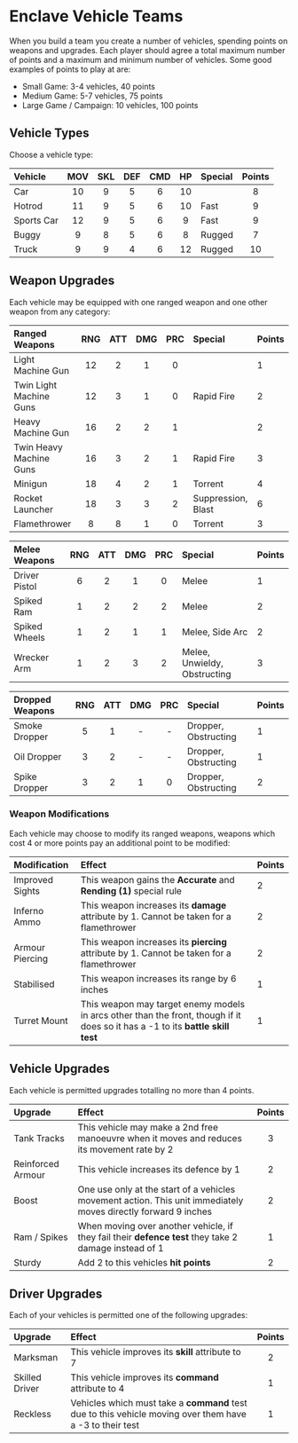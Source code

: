 # Enclave Vehicle Teams

When you build a team you create a number of vehicles, spending points on weapons and upgrades. Each player should agree a total maximum number of points and a maximum and minimum number of vehicles. Some good examples of points to play at are:

- Small Game: 3-4 vehicles, 40 points
- Medium Game: 5-7 vehicles, 75 points
- Large Game / Campaign: 10 vehicles, 100 points

## Vehicle Types

Choose a vehicle type:

| Vehicle    | MOV | SKL | DEF | CMD | HP  | Special  | Points |
| :--------- | :-: | :-: | :-: | :-: | :-: | :------- | :----: |
| Car        | 10  |  9  |  5  |  6  | 10  |          | 8      |
| Hotrod     | 11  |  9  |  5  |  6  | 10  | Fast     | 9      |
| Sports Car | 12  |  9  |  5  |  6  |  9  | Fast     | 9      |
| Buggy      | 9   |  8  |  5  |  6  |  8  | Rugged   | 7      |
| Truck      | 9   |  9  |  4  |  6  | 12  | Rugged   | 10     |

## Weapon Upgrades

Each vehicle may be equipped with one ranged weapon and one other weapon from any category:

| Ranged Weapons          | RNG | ATT | DMG | PRC | Special            | Points |
| :---------------------- | :-: | :-: | :-: | :-: | :----------------- | :----- |
| Light Machine Gun       | 12  | 2   | 1   | 0   |                    | 1      |
| Twin Light Machine Guns | 12  | 3   | 1   | 0   | Rapid Fire         | 2      |
| Heavy Machine Gun       | 16  | 2   | 2   | 1   |                    | 2      |
| Twin Heavy Machine Guns | 16  | 3   | 2   | 1   | Rapid Fire         | 3      |
| Minigun                 | 18  | 4   | 2   | 1   | Torrent            | 4      |
| Rocket Launcher         | 18  | 3   | 3   | 2   | Suppression, Blast | 6      |
| Flamethrower            | 8   | 8   | 1   | 0   | Torrent            | 3      |

| Melee Weapons | RNG | ATT | DMG | PRC | Special                      | Points |
| :------------ | :-: | :-: | :-: | :-: | :--------------------------- | :----- |
| Driver Pistol |  6  |  2  |  1  |  0  | Melee                        | 1      |
| Spiked Ram    |  1  |  2  |  2  |  2  | Melee                        | 2      |
| Spiked Wheels |  1  |  2  |  1  |  1  | Melee, Side Arc              | 2      |
| Wrecker Arm   |  1  |  2  |  3  |  2  | Melee, Unwieldy, Obstructing | 3      |

| Dropped Weapons | RNG | ATT | DMG | PRC | Special              | Points |
| :-------------- | :-: | :-: | :-: | :-: | :------------------- | :----- |
| Smoke Dropper   |  5  |  1  |  -  |  -  | Dropper, Obstructing | 1      |
| Oil Dropper     |  3  |  2  |  -  |  -  | Dropper, Obstructing | 1      |
| Spike Dropper   |  3  |  2  |  1  |  0  | Dropper, Obstructing | 2      |

### Weapon Modifications

Each vehicle may choose to modify its ranged weapons, weapons which cost 4 or more points pay an additional point to be modified:

| Modification    | Effect | Points |
| :-------------- | :----- | :----- |
| Improved Sights | This weapon gains the **Accurate** and **Rending (1)** special rule | 2 |
| Inferno Ammo    | This weapon increases its **damage** attribute by 1. Cannot be taken for a flamethrower | 2 |
| Armour Piercing | This weapon increases its **piercing** attribute by 1. Cannot be taken for a flamethrower | 2 |
| Stabilised      | This weapon increases its range by 6 inches | 1 |
| Turret Mount    | This weapon may target enemy models in arcs other than the front, though if it does so it has a -1 to its **battle skill test** | 1 |

## Vehicle Upgrades

Each vehicle is permitted upgrades totalling no more than 4 points.

| Upgrade           | Effect | Points |
| :---------------- | :----- | :----: |
| Tank Tracks       | This vehicle may make a 2nd free manoeuvre when it moves and reduces its movement rate by 2 | 3 |
| Reinforced Armour | This vehicle increases its defence by 1 | 2 |
| Boost             | One use only at the start of a vehicles movement action. This unit immediately moves directly forward 9 inches | 2 |
| Ram / Spikes      | When moving over another vehicle, if they fail their **defence test** they take 2 damage instead of 1 | 1 |
| Sturdy            | Add 2 to this vehicles **hit points** | 2 |

## Driver Upgrades

Each of your vehicles is permitted one of the following upgrades:

| Upgrade        | Effect | Points |
| :------------- | :----- | :----: |
| Marksman       | This vehicle improves its **skill** attribute to 7 | 2 |
| Skilled Driver | This vehicle improves its **command** attribute to 4 | 1 |
| Reckless       | Vehicles which must take a **command** test due to this vehicle moving over them have a -3 to their test | 1 |